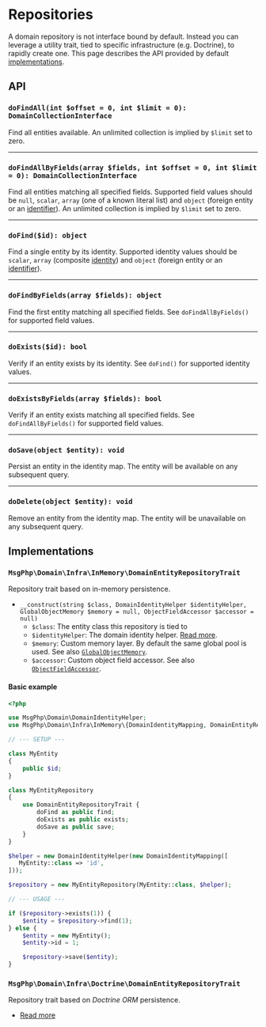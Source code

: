 # Repositories

A domain repository is not interface bound by default. Instead you can leverage a utility trait, tied to specific
infrastructure (e.g. Doctrine), to rapidly create one. This page describes the API provided by default [implementations](#implementations).

## API

### `doFindAll(int $offset = 0, int $limit = 0): DomainCollectionInterface`

Find all entities available. An unlimited collection is implied by `$limit` set to zero.

---

### `doFindAllByFields(array $fields, int $offset = 0, int $limit = 0): DomainCollectionInterface`

Find all entities matching all specified fields. Supported field values should be `null`, `scalar`, `array` (one of a
known literal list) and `object` (foreign entity or an [identifier](identifiers.md)). An unlimited collection is implied
by `$limit` set to zero.

---

### `doFind($id): object`

Find a single entity by its identity. Supported identity values should be `scalar`, `array` (composite [identity](identities.md))
and `object` (foreign entity or an [identifier](identifiers.md)).

---

### `doFindByFields(array $fields): object`

Find the first entity matching all specified fields. See `doFindAllByFields()` for supported field values.

---

### `doExists($id): bool`

Verify if an entity exists by its identity. See `doFind()` for supported identity values.

---

### `doExistsByFields(array $fields): bool`

Verify if an entity exists matching all specified fields. See `doFindAllByFields()` for supported field values.

---

### `doSave(object $entity): void`

Persist an entity in the identity map. The entity will be available on any subsequent query.

---

### `doDelete(object $entity): void`

Remove an entity from the identity map. The entity will be unavailable on any subsequent query.

## Implementations

### `MsgPhp\Domain\Infra\InMemory\DomainEntityRepositoryTrait`

Repository trait based on in-memory persistence.

- `__construct(string $class, DomainIdentityHelper $identityHelper, GlobalObjectMemory $memory = null, ObjectFieldAccessor $accessor = null)`
    - `$class`: The entity class this repository is tied to
    - `$identityHelper`: The domain identity helper. [Read more](identities.md).
    - `$memory`: Custom memory layer. By default the same global pool is used. See also [`GlobalObjectMemory`][api-globalobjectmemory].
    - `$accessor`: Custom object field accessor. See also [`ObjectFieldAccessor`][api-objectfieldaccessor].

#### Basic example

```php
<?php

use MsgPhp\Domain\DomainIdentityHelper;
use MsgPhp\Domain\Infra\InMemory\{DomainIdentityMapping, DomainEntityRepositoryTrait};

// --- SETUP ---

class MyEntity
{
    public $id;
}

class MyEntityRepository
{
    use DomainEntityRepositoryTrait {
        doFind as public find;
        doExists as public exists;
        doSave as public save;
    }
}

$helper = new DomainIdentityHelper(new DomainIdentityMapping([
   MyEntity::class => 'id',
]));

$repository = new MyEntityRepository(MyEntity::class, $helper);

// --- USAGE ---

if ($repository->exists(1)) {
    $entity = $repository->find(1);
} else {
    $entity = new MyEntity();
    $entity->id = 1;

    $repository->save($entity);
}
```

### `MsgPhp\Domain\Infra\Doctrine\DomainEntityRepositoryTrait`

Repository trait based on _Doctrine ORM_ persistence.

- [Read more](../infrastructure/doctrine-orm.md#domain-repository)

[api-globalobjectmemory]: https://msgphp.github.io/api/MsgPhp/Domain/Infra/InMemory/GlobalObjectMemory.html
[api-objectfieldaccessor]: https://msgphp.github.io/api/MsgPhp/Domain/Infra/InMemory/ObjectFieldAccessor.html
